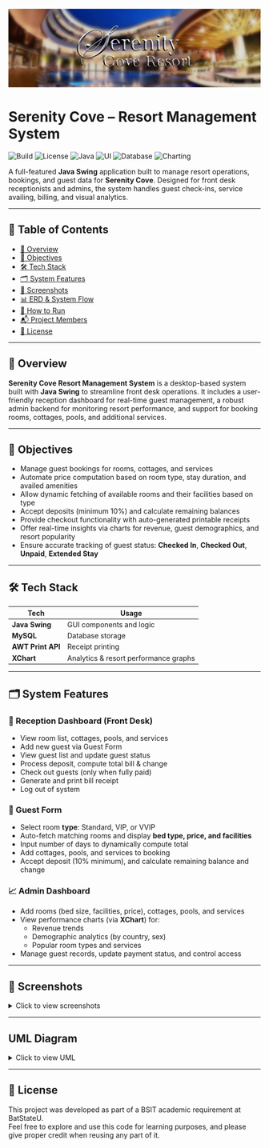 <p align="center">
  
  <img src="images/resort-logo.jpg" width="1000"/>

</p>

#  Serenity Cove – Resort Management System
![Build](https://img.shields.io/badge/build-passing-brightgreen)
![License](https://img.shields.io/badge/license-MIT-blue)
![Java](https://img.shields.io/badge/Made%20with-Java-orange)
![UI](https://img.shields.io/badge/UI-JavaSwing-purple)
![Database](https://img.shields.io/badge/Database-MySQL-blue)
![Charting](https://img.shields.io/badge/Charts-XChart-yellow)


A full-featured **Java Swing** application built to manage resort operations, bookings, and guest data for **Serenity Cove**. Designed for front desk receptionists and admins, the system handles guest check-ins, service availing, billing, and visual analytics.

---

## 📑 Table of Contents

- [🧠 Overview](#-overview)
- [🎯 Objectives](#-objectives)
- [🛠️ Tech Stack](#-tech-stack)
- [🗂️ System Features](#-system-features)
- [📸 Screenshots](#-screenshots)
- [📊 ERD & System Flow](#-erd--system-flow)
- [🧪 How to Run](#-how-to-run)
- [📬 Project Members](#-project-members)
- [📄 License](#-license)

---

## 🧠 Overview

**Serenity Cove Resort Management System** is a desktop-based system built with **Java Swing** to streamline front desk operations. It includes a user-friendly reception dashboard for real-time guest management, a robust admin backend for monitoring resort performance, and support for booking rooms, cottages, pools, and additional services.

---

## 🎯 Objectives

- Manage guest bookings for rooms, cottages, and services  
- Automate price computation based on room type, stay duration, and availed amenities  
- Allow dynamic fetching of available rooms and their facilities based on type  
- Accept deposits (minimum 10%) and calculate remaining balances  
- Provide checkout functionality with auto-generated printable receipts  
- Offer real-time insights via charts for revenue, guest demographics, and resort popularity  
- Ensure accurate tracking of guest status: **Checked In**, **Checked Out**, **Unpaid**, **Extended Stay**

---

## 🛠️ Tech Stack

| Tech           | Usage                                  |
|----------------|------------------------------------------|
| **Java Swing** | GUI components and logic                |
| **MySQL**      | Database storage                        |
| **AWT Print API** | Receipt printing                      |
| **XChart**     | Analytics & resort performance graphs   |

---

## 🗂️ System Features

### 🧾 Reception Dashboard (Front Desk)

- View room list, cottages, pools, and services  
- Add new guest via Guest Form  
- View guest list and update guest status  
- Process deposit, compute total bill & change  
- Check out guests (only when fully paid)  
- Generate and print bill receipt  
- Log out of system

### 🏨 Guest Form

- Select room **type**: Standard, VIP, or VVIP  
- Auto-fetch matching rooms and display **bed type, price, and facilities**  
- Input number of days to dynamically compute total  
- Add cottages, pools, and services to booking  
- Accept deposit (10% minimum), and calculate remaining balance and change  

### 📈 Admin Dashboard

- Add rooms (bed size, facilities, price), cottages, pools, and services  
- View performance charts (via **XChart**) for:
  - Revenue trends  
  - Demographic analytics (by country, sex)  
  - Popular room types and services  
- Manage guest records, update payment status, and control access

---

## 📸 Screenshots

<details>
<summary>Click to view screenshots</summary>

<p align="center">
  <img src="images/admin-dashboard.jpg" width="400" height="200"/>
  <img src="images/reception-dashboard.jpg" width="400" height="200"/>
</p>
<p align="center">
  <img src="images/guest-reservation.jpg" width="400" height="200"/>
  <img src="images/search-rooms.jpg" width="400" height="200"/>
</p>
<p align="center">
  <img src="images/guest-info.jpg" width="400" height="200"/>
  <img src="images/checkout.jpg" width="400" height="200"/>
</p>
<p align="center">
  <img src="images/add-rooms.jpg" width="400" height="200"/>
  <img src="images/search-rooms.jpg" width="400" height="200"/>
</p>
<p align="center">
  <img src="images/resort-revenue.jpg" width="400" height="200"/>
  <img src="images/performance.jpg" width="400" height="200"/>
</p>

</details>

---

##  UML Diagram

<details>
<summary>Click to view UML</summary>

<br>

![UML](images/uml.png)  


</details>

---

## 📄 License

This project was developed as part of a BSIT academic requirement at BatStateU.  
Feel free to explore and use this code for learning purposes, and please give proper credit when reusing any part of it.

